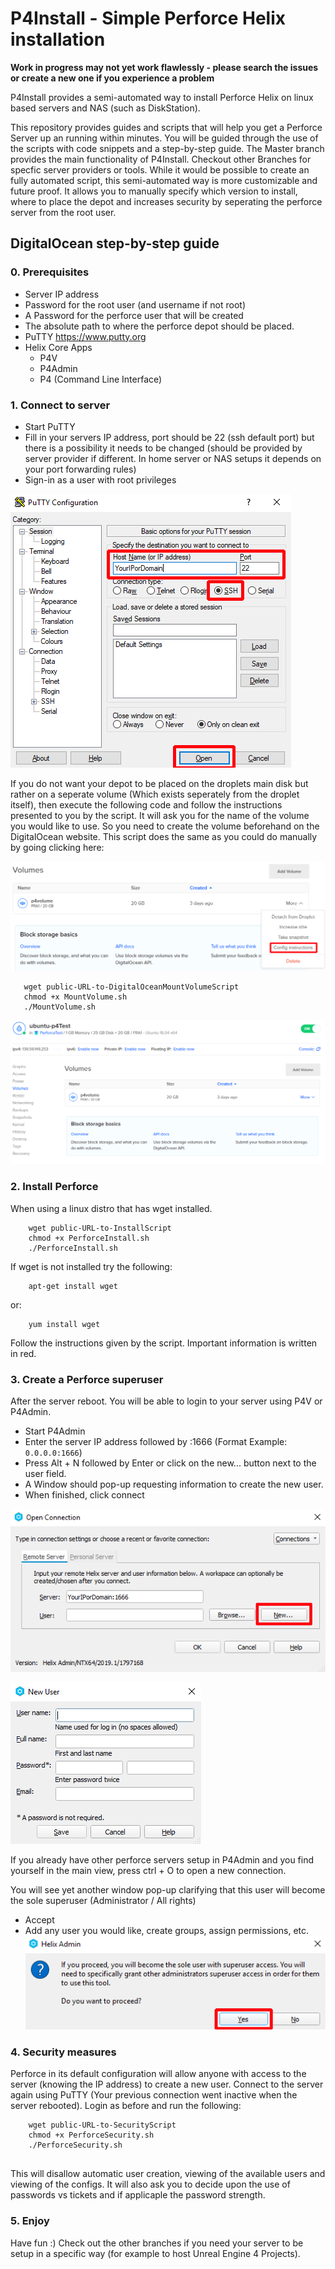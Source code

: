 
# P4Install - Simple Perforce Helix installation
**Work in progress  may not yet work flawlessly - please search the issues or create a new one if you experience a problem**

P4Install provides a semi-automated way to install Perforce Helix on linux based servers and NAS (such as DiskStation).

This repository provides guides and scripts that will help you get a Perforce Server up an running within minutes. You will be guided through the use of the scripts with code snippets and a step-by-step guide. The Master branch provides the main functionality of P4Install. Checkout other Branches for specfic server providers or tools. 
While it would be possible to create an fully automated script, this semi-automated way is more customizable and future proof. It allows you to manually specify which version to install, where to place the depot and increases security by seperating the perforce server from the root user.


## DigitalOcean step-by-step guide
### 0. Prerequisites
 - Server IP address
 - Password for the root user (and username if not root)
 - A Password for the perforce user that will be created
 - The absolute path to where the perforce depot should be placed.
 - PuTTY https://www.putty.org
 - Helix Core Apps
	- P4V
	- P4Admin
	- P4 (Command Line Interface)

### 1. Connect to server
 - Start PuTTY
 - Fill in your servers IP address, port should be 22 (ssh default port) but there is a possibility it needs to be changed (should be provided by server provider if different. In home server or NAS setups it depends on your port forwarding rules)
 - Sign-in as a user with root privileges

![PuTTY Main Window](/docs/images/Putty.png)

 If you do not want your depot to be placed on the droplets main disk but rather on a seperate volume (Which exists seperately from the droplet itself), then execute the following code and follow the instructions presented to you by the script.
 It will ask you for the name of the volume you would like to use. So you need to create the volume beforehand on the DigitalOcean website.
 This script does the same as you could do manually by going clicking here:

![DigitalOcean volume config](/docs/images/DO_VolumeConfig.png)

 ```
    wget public-URL-to-DigitalOceanMountVolumeScript
    chmod +x MountVolume.sh
    ./MountVolume.sh

```
![DigitalOcean droplet view](/docs/images/DO_DropletView.png)

### 2. Install Perforce
When using a linux distro that has wget installed.

```
    wget public-URL-to-InstallScript
    chmod +x PerforceInstall.sh
    ./PerforceInstall.sh

```

If wget is not installed try the following:

```
    apt-get install wget
```

or:

```
    yum install wget
```

Follow the instructions given by the script. Important information is written in red.

### 3. Create a Perforce superuser
After the server reboot. You will be able to login to your server using P4V or P4Admin.
- Start P4Admin
- Enter the server IP address followed by :1666 (Format Example: `0.0.0.0:1666`)
- Press Alt + N followed by Enter or click on the new... button next to the user field.
- A Window should pop-up requesting information to create the new user.
- When finished, click connect

![P4Admin Connect Window](/docs/images/P4Admin_AddUser.png)

![P4Admin Create User Window](/docs/images/P4Admin_AddUser2.png)

If you already have other perforce servers setup in P4Admin and you find yourself in the main view, press ctrl + O to open a new connection.

You will see yet another window pop-up clarifying that this user will become the sole superuser (Administrator / All rights)
- Accept
- Add any user you would like, create groups, assign permissions, etc.
![Perforce sole superuser window](/docs/images/P4Admin_SoleSuperuser.png)

### 4. Security measures
Perforce in its default configuration will allow anyone with access to the server (knowing the IP address) to create a new user.
Connect to the server again using PuTTY (Your previous connection went inactive when the server rebooted).
Login as before and run the following:

```
    wget public-URL-to-SecurityScript
    chmod +x PerforceSecurity.sh
    ./PerforceSecurity.sh
	
```
This will disallow automatic user creation, viewing of the available users and viewing of the configs.
It will also ask you to decide upon the use of passwords vs tickets and if applicaple the password strength.

### 5. Enjoy
Have fun :)
Check out the other branches if you need your server to be setup in a specific way (for example to host Unreal Engine 4 Projects).
